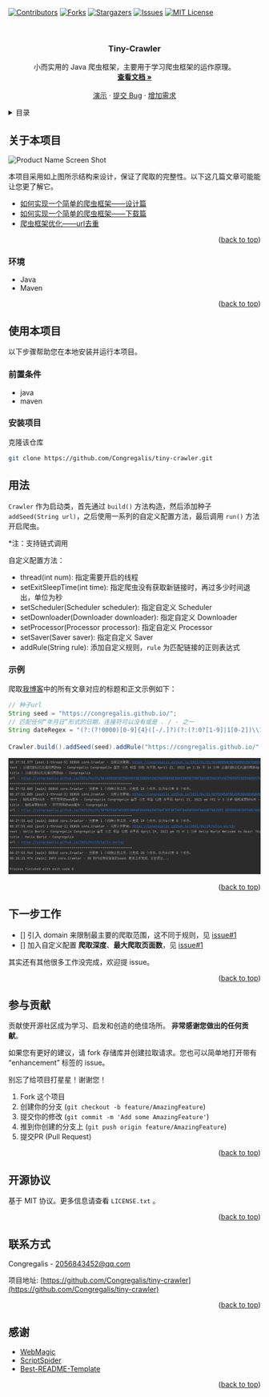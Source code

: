 <div id="top"></div>

<!-- PROJECT SHIELDS -->
<!--
*** I'm using markdown "reference style" links for readability.
*** Reference links are enclosed in brackets [ ] instead of parentheses ( ).
*** See the bottom of this document for the declaration of the reference variables
*** for contributors-url, forks-url, etc. This is an optional, concise syntax you may use.
*** https://www.markdownguide.org/basic-syntax/#reference-style-links
-->
[![Contributors][contributors-shield]][contributors-url]
[![Forks][forks-shield]][forks-url]
[![Stargazers][stars-shield]][stars-url]
[![Issues][issues-shield]][issues-url]
[![MIT License][license-shield]][license-url]


<!-- PROJECT LOGO -->
<br />
<div align="center">
<!--   <a href="https://github.com/Congregalis/tiny-crawler">
    <img src="images/logo.png" alt="Logo" width="80" height="80">
  </a> -->

<h3 align="center">Tiny-Crawler</h3>

  <p align="center">
    小而实用的 Java 爬虫框架，主要用于学习爬虫框架的运作原理。
    <br />
    <a href="https://github.com/Congregalis/tiny-crawler"><strong>查看文档 »</strong></a>
    <br />
    <br />
    <a href="https://github.com/Congregalis/tiny-crawler/README.md#用法">演示</a>
    ·
    <a href="https://github.com/Congregalis/tiny-crawler/issues">提交 Bug</a>
    ·
    <a href="https://github.com/Congregalis/tiny-crawler/issues">增加需求</a>
  </p>
</div>



<!-- TABLE OF CONTENTS -->
<details>
  <summary>目录</summary>
  <ol>
    <li>
      <a href="#关于本项目">关于本项目</a>
      <ul>
        <li><a href="#环境">环境</a></li>
      </ul>
    </li>
    <li>
      <a href="#使用本项目">使用本项目</a>
      <ul>
        <li><a href="#前置条件">前置条件</a></li>
        <li><a href="#安装项目">安装项目</a></li>
      </ul>
    </li>
    <li><a href="#用法">用法</a></li>
    <li><a href="#下一步工作">下一步工作</a></li>
    <li><a href="#参与贡献">参与贡献</a></li>
    <li><a href="#开源协议">开源协议</a></li>
    <li><a href="#联系方式">联系方式</a></li>
    <li><a href="#感谢">感谢</a></li>
  </ol>
</details>



<!-- ABOUT THE PROJECT -->
## 关于本项目

![Product Name Screen Shot](https://congregalis.github.io/img/tiny-crawler/crawler_structure.png)

本项目采用如上图所示结构来设计，保证了爬取的完整性。以下这几篇文章可能能让您更了解它。
- [如何实现一个简单的爬虫框架——设计篇](https://congregalis.github.io/2021/11/05/%E5%A6%82%E4%BD%95%E5%AE%9E%E7%8E%B0%E4%B8%80%E4%B8%AA%E7%AE%80%E5%8D%95%E7%9A%84%E7%88%AC%E8%99%AB%E6%A1%86%E6%9E%B6%E2%80%94%E2%80%94%E8%AE%BE%E8%AE%A1%E7%AF%87/)
- [如何实现一个简单的爬虫框架——下载篇](https://congregalis.github.io/2021/11/06/%E5%A6%82%E4%BD%95%E5%AE%9E%E7%8E%B0%E4%B8%80%E4%B8%AA%E7%AE%80%E5%8D%95%E7%9A%84%E7%88%AC%E8%99%AB%E6%A1%86%E6%9E%B6%E2%80%94%E2%80%94%E4%B8%8B%E8%BD%BD%E7%AF%87/)
- [爬虫框架优化——url去重](https://congregalis.github.io/2021/11/14/%E7%88%AC%E8%99%AB%E6%A1%86%E6%9E%B6%E4%BC%98%E5%8C%96%E2%80%94%E2%80%94url%E5%8E%BB%E9%87%8D/)

<p align="right">(<a href="#top">back to top</a>)</p>



### 环境

* Java
* Maven

<p align="right">(<a href="#top">back to top</a>)</p>



<!-- GETTING STARTED -->
## 使用本项目

以下步骤帮助您在本地安装并运行本项目。

### 前置条件

* java
* maven

### 安装项目

克隆该仓库
```sh
git clone https://github.com/Congregalis/tiny-crawler.git
```

<!-- USAGE EXAMPLES -->
## 用法

`Crawler` 作为启动类，首先通过 `build()` 方法构造，然后添加种子 `addSeed(String url)`，之后使用一系列的自定义配置方法，最后调用 `run()` 方法开启爬虫。

*注：支持链式调用

自定义配置方法：
- thread(int num): 指定需要开启的线程
- setExitSleepTime(int time): 指定爬虫没有获取新链接时，再过多少时间退出，单位为秒
- setScheduler(Scheduler scheduler): 指定自定义 Scheduler
- setDownloader(Downloader downloader): 指定自定义 Downloader
- setProcessor(Processor processor): 指定自定义 Processor
- setSaver(Saver saver): 指定自定义 Saver
- addRule(String rule): 添加自定义规则，`rule` 为匹配链接的正则表达式

### 示例

爬取[我博客](https://congregalis.github.io/)中的所有文章对应的标题和正文示例如下：
```java
// 种子url
String seed = "https://congregalis.github.io/";
// 匹配任何“年月日”形式的日期，连接符可以没有或是 . / - 之一
String dateRegex = "(?:(?!0000)[0-9]{4}([-/.]?)(?:(?:0?[1-9]|1[0-2])\\1(?:0?[1-9]|1[0-9]|2[0-8])|(?:0?[13-9]|1[0-2])\\1(?:29|30)|(?:0?[13578]|1[02])\\1(?:31))|(?:[0-9]{2}(?:0[48]|[2468][048]|[13579][26])|(?:0[48]|[2468][048]|[13579][26])00)([-/.]?)0?2\\2(?:29))";

Crawler.build().addSeed(seed).addRule("https://congregalis.github.io/" + dateRegex + "/.*/").run();
```
![结果](images/example_blog.png)

<!-- _For more examples, please refer to the [Documentation](https://example.com)_ -->

<p align="right">(<a href="#top">back to top</a>)</p>



<!-- ROADMAP -->
## 下一步工作

- [] 引入 domain 来限制最主要的爬取范围，这不同于规则，见 [issue#1](https://github.com/Congregalis/tiny-crawler/issues/1)
- [] 加入自定义配置 **爬取深度**、**最大爬取页面数**，见 [issue#1](https://github.com/Congregalis/tiny-crawler/issues/1)

其实还有其他很多工作没完成，欢迎提 issue。
<!-- - [] Feature 1
- [] Feature 2
- [] Feature 3
    - [] Nested Feature

See the [open issues](https://github.com/github_username/repo_name/issues) for a full list of proposed features (and known issues). -->

<p align="right">(<a href="#top">back to top</a>)</p>



<!-- CONTRIBUTING -->
## 参与贡献

贡献使开源社区成为学习、启发和创造的绝佳场所。 **非常感谢您做出的任何贡献**。

如果您有更好的建议，请 fork 存储库并创建拉取请求。您也可以简单地打开带有 “enhancement” 标签的 issue。

别忘了给项目打星星！谢谢您！

1. Fork 这个项目
2. 创建你的分支 (`git checkout -b feature/AmazingFeature`)
3. 提交你的修改 (`git commit -m 'Add some AmazingFeature'`)
4. 推到你创建的分支上 (`git push origin feature/AmazingFeature`)
5. 提交PR (Pull Request)

<p align="right">(<a href="#top">back to top</a>)</p>



<!-- LICENSE -->
## 开源协议

基于 MIT 协议。更多信息请查看 `LICENSE.txt` 。

<p align="right">(<a href="#top">back to top</a>)</p>



<!-- CONTACT -->
## 联系方式

Congregalis - 2056843452@qq.com

项目地址: [https://github.com/Congregalis/tiny-crawler](https://github.com/Congregalis/tiny-crawler)

<p align="right">(<a href="#top">back to top</a>)</p>



<!-- ACKNOWLEDGMENTS -->
## 感谢

* [WebMagic](https://github.com/code4craft/webmagic)
* [ScriptSpider](https://github.com/xjtushilei/ScriptSpider)
* [Best-README-Template](https://github.com/othneildrew/Best-README-Template)

<p align="right">(<a href="#top">back to top</a>)</p>



<!-- MARKDOWN LINKS & IMAGES -->
<!-- https://www.markdownguide.org/basic-syntax/#reference-style-links -->
[contributors-shield]: https://img.shields.io/github/contributors/Congregalis/tiny-crawler.svg?style=for-the-badge
[contributors-url]: https://github.com/Congregalis/tiny-crawler/graphs/contributors
[forks-shield]: https://img.shields.io/github/forks/Congregalis/tiny-crawler.svg?style=for-the-badge
[forks-url]: https://github.com/Congregalis/tiny-crawler/network/members
[stars-shield]: https://img.shields.io/github/stars/Congregalis/tiny-crawler.svg?style=for-the-badge
[stars-url]: https://github.com/Congregalis/tiny-crawler/stargazers
[issues-shield]: https://img.shields.io/github/issues/Congregalis/tiny-crawler.svg?style=for-the-badge
[issues-url]: https://github.com/Congregalis/tiny-crawler/issues
[license-shield]: https://img.shields.io/github/license/Congregalis/tiny-crawler.svg?style=for-the-badge
[license-url]: https://github.com/Congregalis/tiny-crawler/blob/master/LICENSE.txt
<!-- [linkedin-shield]: https://img.shields.io/badge/-LinkedIn-black.svg?style=for-the-badge&logo=linkedin&colorB=555
[linkedin-url]: https://linkedin.com/in/linkedin_username
[product-screenshot]: images/screenshot.png -->
